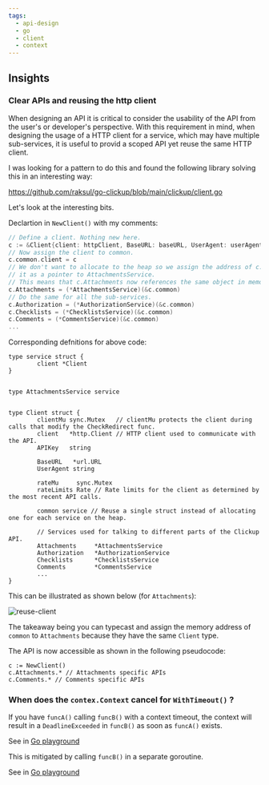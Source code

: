 ```yaml
---
tags:
  - api-design
  - go
  - client
  - context
---
```

## Insights

### Clear APIs and reusing the http client

When designing an API it is critical to consider the usability of the API from the user's or developer's perspective. With this requirement in mind, when designing the usage of a HTTP client for a service, which may have  multiple sub-services, it is useful to provid a scoped API yet reuse the same HTTP client.

I was looking for a pattern to do this and found the following library solving this in an interesting way:

<https://github.com/raksul/go-clickup/blob/main/clickup/client.go>

Let's look at the interesting bits.

Declartion in `NewClient()` with my comments:

```go
// Define a client. Nothing new here.
c := &Client{client: httpClient, BaseURL: baseURL, UserAgent: userAgent, APIKey: APIKey}
// Now assign the client to common.
c.common.client = c
// We don't want to allocate to the heap so we assign the address of c.common to c.Attachments after casting
// it as a pointer to AttachmentsService.
// This means that c.Attachments now references the same object in memory as c.common.
c.Attachments = (*AttachmentsService)(&c.common)
// Do the same for all the sub-services.
c.Authorization = (*AuthorizationService)(&c.common)
c.Checklists = (*ChecklistsService)(&c.common)
c.Comments = (*CommentsService)(&c.common)
...
```

Corresponding defnitions for above code:

```
type service struct {
        client *Client
}


type AttachmentsService service


type Client struct {
        clientMu sync.Mutex   // clientMu protects the client during calls that modify the CheckRedirect func.
        client   *http.Client // HTTP client used to communicate with the API.
        APIKey   string

        BaseURL   *url.URL
        UserAgent string

        rateMu     sync.Mutex
        rateLimits Rate // Rate limits for the client as determined by the most recent API calls.

        common service // Reuse a single struct instead of allocating one for each service on the heap.

        // Services used for talking to different parts of the Clickup API.
        Attachments     *AttachmentsService
		Authorization   *AuthorizationService
		Checklists      *ChecklistsService
		Comments        *CommentsService
		...
}
```

This can be illustrated as shown below (for `Attachments`):

<!-- ![reuse-client](images/reuse-client.png) -->
![reuse-client](images/reuse-client.drawio)

The takeaway being you can typecast and assign the memory address of `common` to `Attachments` because they have
the same `Client` type.

The API is now accessible as shown in the following pseudocode:

```
c := NewClient()
c.Attachments.* // Attachments specific APIs 
c.Comments.* // Comments specific APIs
```

### When does the `contex.Context` cancel for `WithTimeout()` ?

If you have `funcA()` calling `funcB()` with a context timeout, the context will result in a `DeadlineExceeded` 
in `funcB()` as soon as `funcA()` exists.

See in [Go playground](https://go.dev/play/p/JzpfLSG-uqc)

This is mitigated by calling `funcB()` in a separate goroutine.

See in [Go playground](https://go.dev/play/p/b0MM6SrNJ36)